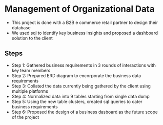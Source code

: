 # Management of Organizational Data

- This project is done with a B2B e commerce retail partner to design their database
- We used sql to identify key business insights and proposed a dashboard solution to the client

## Steps
- Step 1: Gathered business requirements in 3 rounds of interactions with key team members
- Step 2: Prepared ERD diagram to encorporate the business data requirements
- Step 3: Collated the data currently being gathered by the client using multiple platforms
- Step 4: Normalized data into 9 tables starting from single data dump
- Step 5: Using the new table clusters, created sql queries to cater business requirements
- Step 6: Proposed the design of a business dasboard as the future scope of the project


